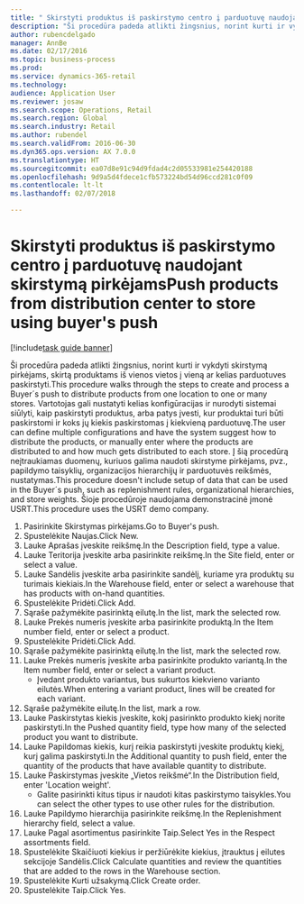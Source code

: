 ```yaml
--- 
title: " Skirstyti produktus iš paskirstymo centro į parduotuvę naudojant skirstymą pirkėjams"
description: "Ši procedūra padeda atlikti žingsnius, norint kurti ir vykdyti skirstymą pirkėjams, skirtą produktams iš vienos vietos į vieną ar kelias parduotuves paskirstyti."
author: rubencdelgado
manager: AnnBe
ms.date: 02/17/2016
ms.topic: business-process
ms.prod: 
ms.service: dynamics-365-retail
ms.technology: 
audience: Application User
ms.reviewer: josaw
ms.search.scope: Operations, Retail
ms.search.region: Global
ms.search.industry: Retail
ms.author: rubendel
ms.search.validFrom: 2016-06-30
ms.dyn365.ops.version: AX 7.0.0
ms.translationtype: HT
ms.sourcegitcommit: ea07d8e91c94d9fdad4c2d05533981e254420188
ms.openlocfilehash: 9d9a5d4fdece1cfb573224bd54d96ccd281c0f09
ms.contentlocale: lt-lt
ms.lasthandoff: 02/07/2018

---
```

# <a name="push-products-from-distribution-center-to-store-using-buyers-push"></a><span data-ttu-id="a437b-103"> Skirstyti produktus iš paskirstymo centro į parduotuvę naudojant skirstymą pirkėjams</span><span class="sxs-lookup"><span data-stu-id="a437b-103">Push products from distribution center to store using buyer's push</span></span>

[!include[task guide banner](../includes/task-guide-banner.md)]

<span data-ttu-id="a437b-104">Ši procedūra padeda atlikti žingsnius, norint kurti ir vykdyti skirstymą pirkėjams, skirtą produktams iš vienos vietos į vieną ar kelias parduotuves paskirstyti.</span><span class="sxs-lookup"><span data-stu-id="a437b-104">This procedure walks through the steps to create and process a Buyer´s push to distribute products from one location to one or many stores.</span></span> <span data-ttu-id="a437b-105">Vartotojas gali nustatyti kelias konfigūracijas ir nurodyti sistemai siūlyti, kaip paskirstyti produktus, arba patys įvesti, kur produktai turi būti paskirstomi ir koks jų kiekis paskirstomas į kiekvieną parduotuvę.</span><span class="sxs-lookup"><span data-stu-id="a437b-105">The user can define multiple configurations and have the system suggest how to distribute the products, or manually enter where the products are distributed to and how much gets distributed to each store.</span></span> <span data-ttu-id="a437b-106">Į šią procedūrą neįtraukiamas duomenų, kuriuos galima naudoti skirstyme pirkėjams, pvz., papildymo taisyklių, organizacijos hierarchijų ir parduotuvės reikšmės, nustatymas.</span><span class="sxs-lookup"><span data-stu-id="a437b-106">This procedure doesn't include setup of data that can be used in the Buyer´s push, such as replenishment rules, organizational hierarchies, and store weights.</span></span> <span data-ttu-id="a437b-107">Šioje procedūroje naudojama demonstracinė įmonė USRT.</span><span class="sxs-lookup"><span data-stu-id="a437b-107">This procedure uses the USRT demo company.</span></span>

1. <span data-ttu-id="a437b-108">Pasirinkite Skirstymas pirkėjams.</span><span class="sxs-lookup"><span data-stu-id="a437b-108">Go to Buyer's push.</span></span>
2. <span data-ttu-id="a437b-109">Spustelėkite Naujas.</span><span class="sxs-lookup"><span data-stu-id="a437b-109">Click New.</span></span>
3. <span data-ttu-id="a437b-110">Lauke Aprašas įveskite reikšmę.</span><span class="sxs-lookup"><span data-stu-id="a437b-110">In the Description field, type a value.</span></span>
4. <span data-ttu-id="a437b-111">Lauke Teritorija įveskite arba pasirinkite reikšmę.</span><span class="sxs-lookup"><span data-stu-id="a437b-111">In the Site field, enter or select a value.</span></span>
5. <span data-ttu-id="a437b-112">Lauke Sandėlis įveskite arba pasirinkite sandėlį, kuriame yra produktų su turimais kiekiais.</span><span class="sxs-lookup"><span data-stu-id="a437b-112">In the Warehouse field, enter or select a warehouse that has products with on-hand quantities.</span></span>
6. <span data-ttu-id="a437b-113">Spustelėkite Pridėti.</span><span class="sxs-lookup"><span data-stu-id="a437b-113">Click Add.</span></span>
7. <span data-ttu-id="a437b-114">Sąraše pažymėkite pasirinktą eilutę.</span><span class="sxs-lookup"><span data-stu-id="a437b-114">In the list, mark the selected row.</span></span>
8. <span data-ttu-id="a437b-115">Lauke Prekės numeris įveskite arba pasirinkite produktą.</span><span class="sxs-lookup"><span data-stu-id="a437b-115">In the Item number field, enter or select a product.</span></span>
9. <span data-ttu-id="a437b-116">Spustelėkite Pridėti.</span><span class="sxs-lookup"><span data-stu-id="a437b-116">Click Add.</span></span>
10. <span data-ttu-id="a437b-117">Sąraše pažymėkite pasirinktą eilutę.</span><span class="sxs-lookup"><span data-stu-id="a437b-117">In the list, mark the selected row.</span></span>
11. <span data-ttu-id="a437b-118">Lauke Prekės numeris įveskite arba pasirinkite produkto variantą.</span><span class="sxs-lookup"><span data-stu-id="a437b-118">In the Item number field, enter or select a variant product.</span></span>
    * <span data-ttu-id="a437b-119">Įvedant produkto variantus, bus sukurtos kiekvieno varianto eilutės.</span><span class="sxs-lookup"><span data-stu-id="a437b-119">When entering a variant product, lines will be created for each variant.</span></span>  
12. <span data-ttu-id="a437b-120">Sąraše pažymėkite eilutę.</span><span class="sxs-lookup"><span data-stu-id="a437b-120">In the list, mark a row.</span></span>
13. <span data-ttu-id="a437b-121">Lauke Paskirstytas kiekis įveskite, kokį pasirinkto produkto kiekį norite paskirstyti.</span><span class="sxs-lookup"><span data-stu-id="a437b-121">In the Pushed quantity field, type how many of the selected product you want to distribute.</span></span>
14. <span data-ttu-id="a437b-122">Lauke Papildomas kiekis, kurį reikia paskirstyti įveskite produktų kiekį, kurį galima paskirstyti.</span><span class="sxs-lookup"><span data-stu-id="a437b-122">In the Additional quantity to push field, enter the quantity of the products that have available quantity to distribute.</span></span>
15. <span data-ttu-id="a437b-123">Lauke Paskirstymas įveskite „Vietos reikšmė“.</span><span class="sxs-lookup"><span data-stu-id="a437b-123">In the Distribution field, enter 'Location weight'.</span></span>
    * <span data-ttu-id="a437b-124">Galite pasirinkti kitus tipus ir naudoti kitas paskirstymo taisykles.</span><span class="sxs-lookup"><span data-stu-id="a437b-124">You can select the other types to use other rules for the distribution.</span></span>  
16. <span data-ttu-id="a437b-125">Lauke Papildymo hierarchija pasirinkite reikšmę.</span><span class="sxs-lookup"><span data-stu-id="a437b-125">In the Replenishment hierarchy field, select a value.</span></span>
17. <span data-ttu-id="a437b-126">Lauke Pagal asortimentus pasirinkite Taip.</span><span class="sxs-lookup"><span data-stu-id="a437b-126">Select Yes in the Respect assortments field.</span></span>
18. <span data-ttu-id="a437b-127">Spustelėkite Skaičiuoti kiekius ir peržiūrėkite kiekius, įtrauktus į eilutes sekcijoje Sandėlis.</span><span class="sxs-lookup"><span data-stu-id="a437b-127">Click Calculate quantities and review the quantities that are added to the rows in the Warehouse section.</span></span>
19. <span data-ttu-id="a437b-128">Spustelėkite Kurti užsakymą.</span><span class="sxs-lookup"><span data-stu-id="a437b-128">Click Create order.</span></span>
20. <span data-ttu-id="a437b-129">Spustelėkite Taip.</span><span class="sxs-lookup"><span data-stu-id="a437b-129">Click Yes.</span></span>


